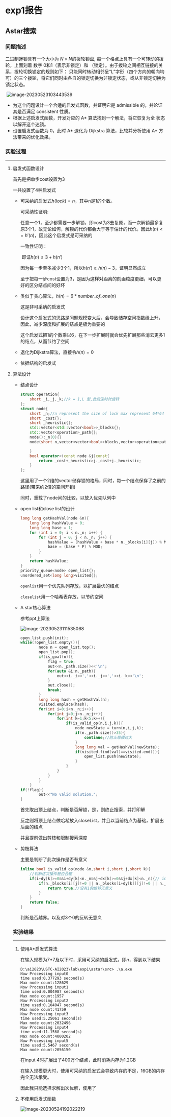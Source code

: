 # exp1报告

## Astar搜索

### 问题描述

⼆进制迷锁具有⼀个大小为 $N\times N$的拨轮锁盘, 每⼀个格点上具有⼀个可转动的拨轮，上面刻着 数字 0和1（表示非锁定）和 （锁定）。由于拨轮之间相互链接的关系，拨轮切换锁定的规则如下： 只能同时转动相邻呈“L”字形（四个方向的朝向均可）的三个拨轮，将它们同时由各⾃的锁定切换为非锁定状态，或从非锁定切换为锁定状态。

​	![image-20230523103443539](C:\Users\77089\AppData\Roaming\Typora\typora-user-images\image-20230523103443539.png)

- 为这个问题设计⼀个合适的启发式函数，并证明它是 admissible 的，并论证其是否满⾜ consistent 性质。 
- 根据上述启发式函数，开发对应的 A* 算法找到⼀个解法，将它恢复为全 状态以解开这个迷锁。 
- 设置启发式函数为 0，此时 A* 退化为 Dijkstra 算法，⽐较并分析使⽤ A* ⽅法带来的优化效果。

### 实验过程

----



1. 启发式函数设计

   首先是把单步cost设置为3

   一共设置了4种启发式

   - 可采纳的启发式$h(lock) = n$，其中n是1的个数。

     可采纳性证明:

     ​		任意一个1，至少都需要一步解锁，即cost为3去复原，而一次解锁最多复原3个1，故无论如何，解锁的代价都会大于等于估计的代价。因此$h(n)<=h'(n)$，因此这个启发式是可采纳的

     一致性证明：

     ​		即证$h(n)\le 3+h(n')$

     因为每一步至多减少3个1，所以$h(n')\ge h(n)-3$，证明显然成立

     至于把每一步cost设置为3，是因为这样对距离的刻画粒度更细，可以更好的区分结点间的好坏

   - 类似于贪心算法，$h(n) = 6*number\_of\_one(n)$

     这是非可采纳的启发式

     设计这个启发式的思路是问题规模变大后，会导致储存空间指数级上升，因此，减少深度和扩展的结点是极为重要的

     这个启发式把1的个数乘以6，在下一步扩展时就会优先扩展那些消去更多1的结点，从而节约了空间

   - 退化为Dijkstra算法，直接令$h(n) = 0$

   - 依据结构的启发式

     

2. 算法设计

   - 结点设计
   
        ```cpp
        struct operation{
            short _i,_j,_k;//k = 1,L 型,此后逆时针旋转
        };
        struct node{
            short _n;//n represent the size of lock max represent 64*64
            short _cost{};
            short _heuristic{};
            std::vector<std::vector<bool>>_blocks{};
            std::vector<operation>_path{};
            node():_n(0){}
            node(short n,vector<vector<bool>>blocks,vector<operation>path):_n(n),_blocks(blocks),_path(path){
        
            }
            bool operator<(const node &j)const{
                return _cost+_heuristic>j._cost+j._heuristic;
            }
        };
        ```
   
        这里用了一个2维的vector储存锁的格局，同时，每一个结点保存了之前的路径(带来约2倍的空间开销)
   
        同时，重载了node间的比较，以放入优先队列中
   
   - open list和close list的设计
   
     ```cpp
     long long getHashVal(node &n){
         long long hashValue = 0;
         long long base = 1;
         for (int i = 0; i < n._n; i++) {
             for (int j = 0; j < n._n; j++) {
                 hashValue = (hashValue + base * n._blocks[i][j]) % MOD;
                 base = (base * P) % MOD;
             }
         }
         return hashValue;
     }
     priority_queue<node> open_list{};
     unordered_set<long long>visited{};
     ```
   
     `openlist`用一个优先队列存放，以扩展最优的结点
   
     `closelist`用一个哈希表存放，以节约空间
   
   - A star核心算法
   
     参考ppt上算法
   
     ![image-20230523111535068](C:\Users\77089\AppData\Roaming\Typora\typora-user-images\image-20230523111535068.png)
   
     
   
     ```cpp
     open_list.push(init);
     while(!open_list.empty()){
             node n = open_list.top();
             open_list.pop();
             if(is_goal(n)){
                 flag = true;
                 out<<n._path.size()<<'\n';
                 for(auto &i:n._path){
                     out<<i._i<<','<<i._j<<','<<i._k<<'\n';
                 }
                 out.close();
                 break;
             }
             long long hash = getHashVal(n);
             visited.emplace(hash);
             for(int i=0;i<n._n;i++){
                 for(int j=0;j<n._n;j++){
                     for(int k=1;k<5;k++){
                         if(is_valid_op(n,i,j,k)){
                             node newState = turn(n,i,j,k);
                             if(n._path.size()>35){
                                 continue;//防止规模过大
                             }
                             long long val = getHashVal(newState);
                             if(visited.find(val)==visited.end()){
                                 open_list.push(newState);
                             }
                         }
                     }
                 }
             }
         }
     if(!flag){
             out<<"No valid solution.";
     }
     ```
   
     首先取出顶上结点，判断是否解锁，是，则终止搜索，并打印解
   
     反之则将顶上结点做哈希放入closeList，并且以当前结点为基础，扩展出后面的结点
   
     并且提前做出剪枝和限制搜索深度
   
   - 剪枝算法
   
     主要是判断了此次操作是否有意义
   
     ```cpp
     inline bool is_valid_op(node &n,short i,short j,short k){
         //判断这次操作是否合理
         if(i+dy[k]>=0&&i+dy[k]<n._n&&j+dx[k]>=0&&j+dx[k]<n._n){// in bound
             if(n._blocks[i][j]!=0 || n._blocks[i+dy[k]][j]!=0 || n._blocks[i][j+dx[k]]!=0){
                 return true;//没有1的旋转无意义
             }
         }
         return false;
     }
     ```
   
     判断是否越界。以及对3个0的反转无意义
   
   ### 实验结果
   
   ----
   
   1. 使用A*启发式算法
   
      在输入规模为7*7及以下时，采用可采纳的启发式，即$n$，得到以下结果
      
      ```shell
      D:\ai2023\USTC-AI2023\lab\exp1\astar\src> .\a.exe
      Now Processing input0
      time used:0.377293 second(s)
      Max node count:128629
      Now Processing input1
      time used:0.004987 second(s)
      Max node count:1957
      Now Processing input2
      time used:0.104047 second(s)
      Max node count:41759
      Now Processing input3
      time used:5.25061 second(s)
      Max node count:2032496
      Now Processing input4
      time used:11.1568 second(s)
      Max node count:4000202
      Now Processing input5
      time used:5.5467 second(s)
      Max node count:2056150
      ```
      
      在input 4时扩展出了400万个结点，此时消耗内存为1.2GB
      
      在输入规模更大时，使用可采纳的启发式会导致内存的不足，16GB的内存完全无法承受。
      
      因此我只能选择求解出次优解，使用了
      
      
      
      
      
   2. 不使用启发式函数
   
      ![image-20230524192022219](C:\Users\77089\AppData\Roaming\Typora\typora-user-images\image-20230524192022219.png)
   
      



   

   

